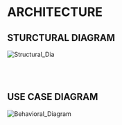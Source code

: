 # **ARCHITECTURE**

## **STURCTURAL DIAGRAM**
![Structural_Dia](https://user-images.githubusercontent.com/98867361/153192314-639971b3-1dad-437e-a1a5-ac9f9f586da7.png)

   </br>
   </br>
   
## **USE CASE DIAGRAM**
   ![Behavioral_Diagram](https://user-images.githubusercontent.com/98867361/153193151-0abe0c60-cb45-47c0-8477-05e45f22e86b.png)


